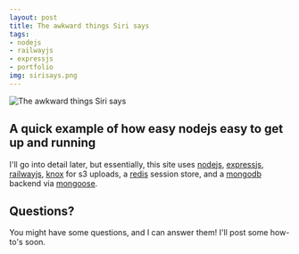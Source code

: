 ```yaml
--- 
layout: post
title: The awkward things Siri says
tags:
- nodejs
- railwayjs
- expressjs
- portfolio
img: sirisays.png
---
```

![The awkward things Siri says](http://tesoriere.com/images/assets/sirisays.png "the shit Siri says")

## A quick example of how easy nodejs easy to get up and running

I'll go into detail later, but essentially, this site uses [nodejs][1], [expressjs][2], [railwayjs][3], [knox][4] for s3 uploads, a [redis][5] session store, and a [mongodb][6] backend via [mongoose][6].

## Questions?

You might have some questions, and I can answer them! I'll post some how-to's soon.
 
  [1]: http://nodejs.org
  [2]: http://expressjs.com
  [3]: http://railwayjs.com
  [4]: https://github.com/LearnBoost/knox
  [5]: https://github.com/visionmedia/connect-redis
  [6]: http://mongoosejs.com/